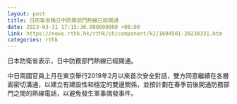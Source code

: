 ```yaml
---
layout: post
title: 日防衛省稱日中防務部門熱線已經開通
date: 2023-03-31 17:15:30.000000000 +08:00
link: https://news.rthk.hk/rthk/ch/component/k2/1694501-20230331.htm
categories: rthk
---
```


日本防衛省表示，日中防務部門熱線已經開通。

中日兩國官員上月在東京舉行2019年2月以來首次安全對話，雙方同意繼續在各層面密切溝通，以建立有建設性和穩定的雙邊關係，並按計劃在春季前後開通防務部門之間的熱線電話，以避免發生軍事偶發事件。
